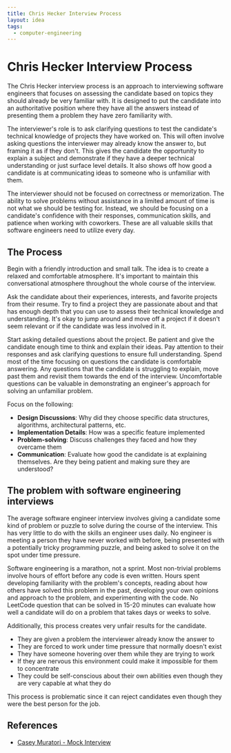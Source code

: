 ```yaml
---
title: Chris Hecker Interview Process
layout: idea
tags:
  - computer-engineering
---
```


# Chris Hecker Interview Process

The Chris Hecker interview process is an approach to interviewing software
engineers that focuses on assessing the candidate based on topics they should
already be very familiar with. It is designed to put the candidate into an
authoritative position where they have all the answers instead of presenting
them a problem they have zero familiarity with.

The interviewer's role is to ask clarifying questions to test the candidate's
technical knowledge of projects they have worked on. This will often involve
asking questions the interviewer may already know the answer to, but framing it
as if they don't. This gives the candidate the opportunity to explain a subject
and demonstrate if they have a deeper technical understanding or just surface
level details. It also shows off how good a candidate is at communicating ideas
to someone who is unfamiliar with them.

The interviewer should not be focused on correctness or memorization. The
ability to solve problems without assistance in a limited amount of time is not
what we should be testing for. Instead, we should be focusing on a candidate's
confidence with their responses, communication skills, and patience when working
with coworkers. These are all valuable skills that software engineers need to
utilize every day.

## The Process

Begin with a friendly introduction and small talk. The idea is to create a
relaxed and comfortable atmosphere. It's important to maintain this
conversational atmosphere throughout the whole course of the interview.

Ask the candidate about their experiences, interests, and favorite projects from
their resume. Try to find a project they are passionate about and that has
enough depth that you can use to assess their technical knowledge and
understanding. It's okay to jump around and move off a project if it doesn't
seem relevant or if the candidate was less involved in it.

Start asking detailed questions about the project. Be patient and give the
candidate enough time to think and explain their ideas. Pay attention to their
responses and ask clarifying questions to ensure full understanding. Spend most
of the time focusing on questions the candidate is comfortable answering. Any
questions that the candidate is struggling to explain, move past them and
revisit them towards the end of the interview. Uncomfortable questions can be
valuable in demonstrating an engineer's approach for solving an unfamiliar
problem.

Focus on the following:

- **Design Discussions**: Why did they choose specific data structures,
  algorithms, architectural patterns, etc.
- **Implementation Details**: How was a specific feature implemented
- **Problem-solving**: Discuss challenges they faced and how they overcame them
- **Communication**: Evaluate how good the candidate is at explaining
  themselves. Are they being patient and making sure they are understood?

## The problem with software engineering interviews

The average software engineer interview involves giving a candidate some kind of
problem or puzzle to solve during the course of the interview. This has very
little to do with the skills an engineer uses daily. No engineer is meeting a
person they have never worked with before, being presented with a potentially
tricky programming puzzle, and being asked to solve it on the spot under time
pressure.

Software engineering is a marathon, not a sprint. Most non-trivial problems
involve hours of effort before any code is even written. Hours spent developing
familiarity with the problem's concepts, reading about how others have solved
this problem in the past, developing your own opinions and approach to the
problem, and experimenting with the code. No LeetCode question that can be
solved in 15-20 minutes can evaluate how well a candidate will do on a problem
that takes days or weeks to solve.

Additionally, this process creates very unfair results for the candidate.

- They are given a problem the interviewer already know the answer to
- They are forced to work under time pressure that normally doesn't exist
- They have someone hovering over them while they are trying to work
- If they are nervous this environment could make it impossible for them to
  concentrate
- They could be self-conscious about their own abilities even though they are
  very capable at what they do

This process is problematic since it can reject candidates even though they were
the best person for the job.

## References

- [Casey Muratori - Mock Interview](https://www.youtube.com/watch?v=cfyWvJdsDRI)

